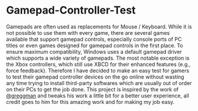 # Gamepad-Controller-Test
Gamepads are often used as replacements for Mouse / Keyboard. While it is not possible to use them with every game, there are several games available that support gamepad controls, especially console ports of PC titles or even games designed for gamepad controls in the first place. To ensure maximum compatibility, Windows uses a default gamepad driver which supports a wide variety of gamepads. The most notable exception is the Xbox controllers, which still use XBCD for their enhanced features (e.g., force feedback). Therefore I have decided to make an easy test for gamers to test their gamepad controller devices on the go online without wasting any time trying to install third-party softwares which are usually out of order on their PCs to get the job done.  This project is inspired by the work of [@greggman](https://github.com/greggman) and tweaks his work a little bit for a better user experience, all credit goes to him for this amazing work and for making my job easy.

